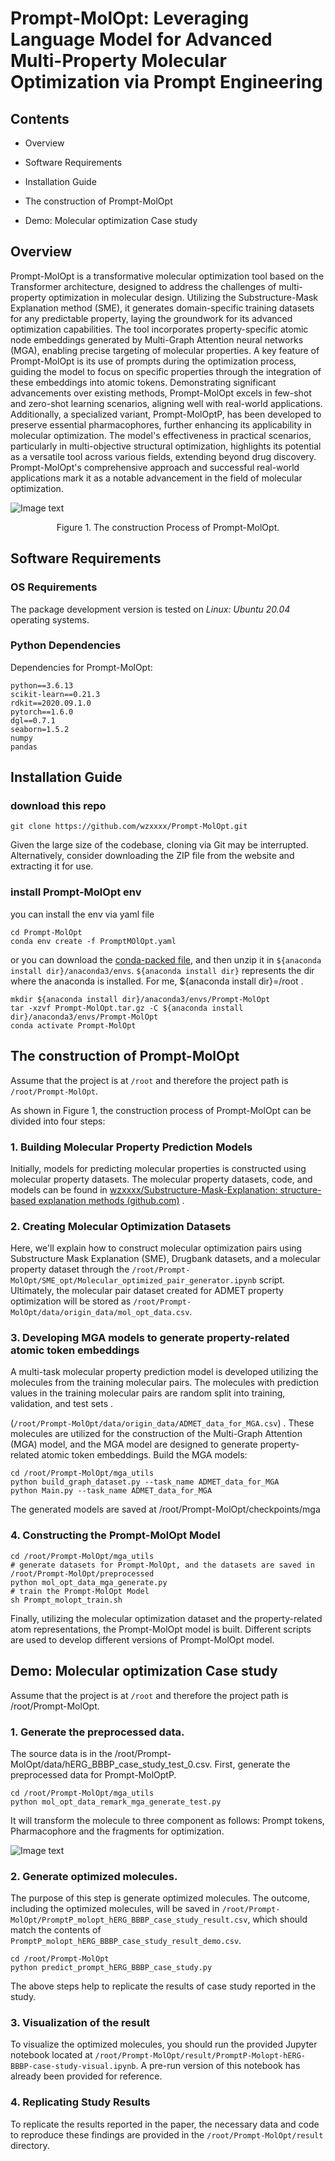 # Prompt-MolOpt: **Leveraging Language Model for Advanced Multi-Property Molecular Optimization via Prompt Engineering**

## Contents

- Overview

- Software Requirements

- Installation Guide

- The construction of Prompt-MolOpt

- Demo: Molecular optimization Case study

  

## Overview

Prompt-MolOpt is a transformative molecular optimization tool based on the Transformer architecture, designed to address the challenges of multi-property optimization in molecular design. Utilizing the Substructure-Mask Explanation method (SME), it generates domain-specific training datasets for any predictable property, laying the groundwork for its advanced optimization capabilities. The tool incorporates property-specific atomic node embeddings generated by Multi-Graph Attention neural networks (MGA), enabling precise targeting of molecular properties. A key feature of Prompt-MolOpt is its use of prompts during the optimization process, guiding the model to focus on specific properties through the integration of these embeddings into atomic tokens. Demonstrating significant advancements over existing methods, Prompt-MolOpt excels in few-shot and zero-shot learning scenarios, aligning well with real-world applications. Additionally, a specialized variant, Prompt-MolOptP, has been developed to preserve essential pharmacophores, further enhancing its applicability in molecular optimization. The model's effectiveness in practical scenarios, particularly in multi-objective structural optimization, highlights its potential as a versatile tool across various fields, extending beyond drug discovery. Prompt-MolOpt's comprehensive approach and successful real-world applications mark it as a notable advancement in the field of molecular optimization.

![Image text](figure/Prompt-MolOpt.jpg)

<center>Figure 1. The construction Process of Prompt-MolOpt.</center>

## Software Requirements

### OS Requirements

The package development version is tested on *Linux: Ubuntu 20.04* operating systems.

### Python Dependencies

Dependencies for Prompt-MolOpt:

```
python==3.6.13
scikit-learn==0.21.3
rdkit==2020.09.1.0
pytorch==1.6.0
dgl==0.7.1
seaborn=1.5.2
numpy
pandas
```



## Installation Guide

### download this repo

```
git clone https://github.com/wzxxxx/Prompt-MolOpt.git
```

Given the large size of the codebase, cloning via Git may be interrupted. Alternatively, consider downloading the ZIP file from the website and extracting it for use.

### install Prompt-MolOpt env

you can install the env via yaml file

```
cd Prompt-MolOpt
conda env create -f PromptMOlOpt.yaml
```

or you can download the [conda-packed file](https://drive.google.com/file/d/1LJ8QzyI2bHxbZGfuXhlHNMnrKHJAcJbr/view?usp=sharing), and then unzip it in `${anaconda install dir}/anaconda3/envs`. `${anaconda install dir}` represents the dir where the anaconda is installed. For me, ${anaconda install dir}=/root .

```
mkdir ${anaconda install dir}/anaconda3/envs/Prompt-MolOpt 
tar -xzvf Prompt-MolOpt.tar.gz -C ${anaconda install dir}/anaconda3/envs/Prompt-MolOpt
conda activate Prompt-MolOpt
```



## The construction of Prompt-MolOpt

Assume that the project is at `/root` and therefore the project path is `/root/Prompt-MolOpt`.

As shown in Figure 1, the construction process of Prompt-MolOpt can be divided into four steps:

### 1. **Building Molecular Property Prediction Models**

Initially, models for predicting molecular properties is constructed using molecular property datasets. The molecular property datasets, code, and models can be found in  [wzxxxx/Substructure-Mask-Explanation: structure-based explanation methods (github.com)](https://github.com/wzxxxx/Substructure-Mask-Explanation) .

### 2. **Creating Molecular Optimization Datasets**

Here, we'll explain how to construct molecular optimization pairs using Substructure Mask Explanation (SME), Drugbank datasets, and a molecular property dataset through the `/root/Prompt-MolOpt/SME_opt/Molecular_optimized_pair_generator.ipynb` script. Ultimately, the molecular pair dataset created for ADMET property optimization will be stored as `/root/Prompt-MolOpt/data/origin_data/mol_opt_data.csv`.

### 3. **Developing MGA models to generate property-related atomic token embeddings**

A multi-task molecular property prediction model is developed utilizing the molecules from the training molecular pairs. The molecules with prediction values in the training molecular pairs are random split into training, validation, and test sets .

(`/root/Prompt-MolOpt/data/origin_data/ADMET_data_for_MGA.csv`) . These molecules are  utilized for the construction of the Multi-Graph Attention (MGA) model, and the MGA model are designed to generate property-related atomic token embeddings. Build the MGA models:

```
cd /root/Prompt-MolOpt/mga_utils
python build_graph_dataset.py --task_name ADMET_data_for_MGA
python Main.py --task_name ADMET_data_for_MGA
```

The generated models are saved at /root/Prompt-MolOpt/checkpoints/mga

### 4. **Constructing the Prompt-MolOpt Model**

```
cd /root/Prompt-MolOpt/mga_utils
# generate datasets for Prompt-MolOpt, and the datasets are saved in /root/Prompt-MolOpt/preprocessed
python mol_opt_data_mga_generate.py 
# train the Prompt-MolOpt Model
sh Prompt_molopt_train.sh
```

Finally, utilizing the molecular optimization dataset and the property-related atom representations, the Prompt-MolOpt model is built. Different scripts are used to develop different versions of Prompt-MolOpt model.



## Demo: Molecular optimization Case study

Assume that the project is at `/root` and therefore the project path is /root/Prompt-MolOpt.

### 1. Generate the preprocessed data.

The source data is in the /root/Prompt-MolOpt/data/hERG_BBBP_case_study_test_0.csv. First, generate the preprocessed data for Prompt-MolOptP.

```
cd /root/Prompt-MolOpt/mga_utils
python mol_opt_data_remark_mga_generate_test.py
```

 It will transform the molecule to three component as follows: Prompt tokens, Pharmacophore and the fragments for optimization.

![Image text](figure/Processed_data.png)

### 2. Generate optimized molecules.

The purpose of this step is generate optimized molecules. The outcome, including the optimized molecules, will be saved in `/root/Prompt-MolOpt/PromptP_molopt_hERG_BBBP_case_study_result.csv`, which should match the contents of `PromptP_molopt_hERG_BBBP_case_study_result_demo.csv`. 

```
cd /root/Prompt-MolOpt
python predict_prompt_hERG_BBBP_case_study.py
```

The above steps help to replicate the results of case study reported in the study.

### 3. Visualization of the result

To visualize the optimized molecules, you should run the provided Jupyter notebook located at `/root/Prompt-MolOpt/result/PromptP-Molopt-hERG-BBBP-case-study-visual.ipynb`. A pre-run version of this notebook has already been provided for reference. 

### 4. Replicating Study Results

To replicate the results reported in the paper, the necessary data and code to reproduce these findings are provided in the `/root/Prompt-MolOpt/result` directory.
